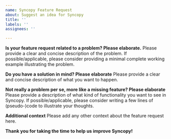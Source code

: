 ```yaml
---
name: Syncopy Feature Request
about: Suggest an idea for Syncopy
title: ''
labels: ''
assignees: ''

---
```


**Is your feature request related to a problem? Please elaborate.**
Please provide a clear and concise description of the problem. If possible/applicable, please consider providing a minimal complete working example illustrating the problem. 

**Do you have a solution in mind? Please elaborate**
Please provide a clear and concise description of what you want to happen.

**Not really a problem per se, more like a missing feature? Please elaborate**
Please provide a description of what kind of functionality you want to see in Syncopy. If possible/applicable, please consider writing a few lines of (pseudo-)code to illustrate your thoughts. 

**Additional context**
Please add any other context about the feature request here.

**Thank you for taking the time to help us improve Syncopy!**
